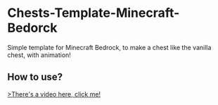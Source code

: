 # Chests-Template-Minecraft-Bedorck

Simple template for Minecraft Bedrock, to make a chest like the vanilla chest, with animation!

<h2>How to use?</h2>
<a href="https://youtu.be/Xev6MGTLVDU">>There's a video here, click me!</a>
